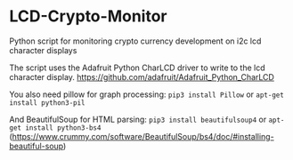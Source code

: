 # LCD-Crypto-Monitor
Python script for monitoring crypto currency development on i2c lcd character displays

The script uses the Adafruit Python CharLCD driver to write to the lcd character display. https://github.com/adafruit/Adafruit_Python_CharLCD

You also need pillow for graph processing:
`pip3 install Pillow` or `apt-get install python3-pil`

And BeautifulSoup for HTML parsing:
`pip3 install beautifulsoup4` or `apt-get install python3-bs4` (https://www.crummy.com/software/BeautifulSoup/bs4/doc/#installing-beautiful-soup)
